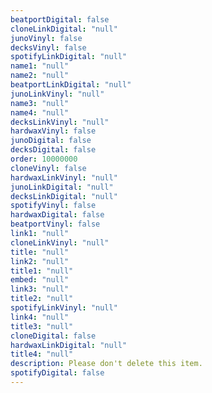 ```yaml
---
beatportDigital: false
cloneLinkDigital: "null"
junoVinyl: false
decksVinyl: false
spotifyLinkDigital: "null"
name1: "null"
name2: "null"
beatportLinkDigital: "null"
junoLinkVinyl: "null"
name3: "null"
name4: "null"
decksLinkVinyl: "null"
hardwaxVinyl: false
junoDigital: false
decksDigital: false
order: 10000000
cloneVinyl: false
hardwaxLinkVinyl: "null"
junoLinkDigital: "null"
decksLinkDigital: "null"
spotifyVinyl: false
hardwaxDigital: false
beatportVinyl: false
link1: "null"
cloneLinkVinyl: "null"
title: "null"
link2: "null"
title1: "null"
embed: "null"
link3: "null"
title2: "null"
spotifyLinkVinyl: "null"
link4: "null"
title3: "null"
cloneDigital: false
hardwaxLinkDigital: "null"
title4: "null"
description: Please don't delete this item.
spotifyDigital: false
---
```

